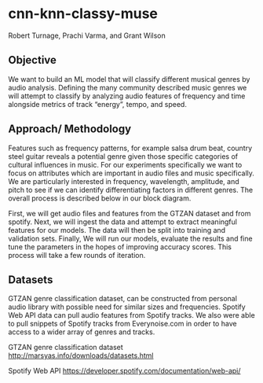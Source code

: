 # cnn-knn-classy-muse
Robert Turnage, Prachi Varma, and Grant Wilson

## Objective
We want to build an ML model that will classify different musical genres by audio analysis. Defining the many community described music genres we will attempt to classify by analyzing audio features of frequency and time alongside metrics of track “energy”, tempo, and speed.

## Approach/ Methodology
Features such as frequency patterns, for example salsa drum beat, country steel guitar reveals a potential genre given those specific categories of cultural influences in music. For our experiments specifically we want to focus on attributes which are important in audio files and music specifically. We are particularly interested in frequency, wavelength, amplitude, and pitch to see if we can identify differentiating factors in different genres. The overall process is described below in our block diagram.

First, we will get audio files and features from the GTZAN dataset and from spotify. Next, we will ingest the data and attempt to extract meaningful features for our models. The data will then be split into training and validation sets. Finally, We will run our models, evaluate the results and fine tune the parameters in the hopes of improving accuracy scores. This process will take a few rounds of iteration.

## Datasets
GTZAN genre classification dataset, can be constructed from personal audio library with possible need for similar sizes and frequencies. Spotify Web API data can pull audio features from Spotify tracks. We also were able to pull snippets of Spotify tracks from Everynoise.com in order to have access to a wider array of genres and tracks.

GTZAN genre classification dataset
http://marsyas.info/downloads/datasets.html

Spotify Web API
https://developer.spotify.com/documentation/web-api/
